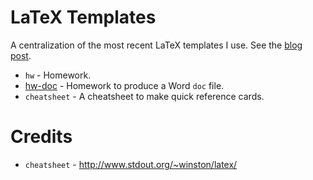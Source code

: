 # LaTeX Templates
A centralization of the most recent LaTeX templates I use.
See the [blog post](http://bamos.github.io/2013/04/13/latex-templates/).

+ `hw` - Homework.
+ [hw-doc](http://bamos.github.io/2013/08/29/latex-to-doc-makefile/) -
  Homework to produce a Word `doc` file.
+ `cheatsheet` - A cheatsheet to make quick reference cards.

# Credits
+ `cheatsheet` - http://www.stdout.org/~winston/latex/
